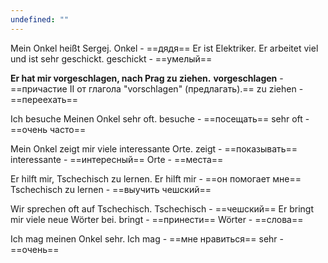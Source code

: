 ```yaml
---
undefined: ""
---
```

Mein Onkel heißt Sergej. 
Onkel - ==дядя==
Er ist Elektriker. 
Er arbeitet viel und ist sehr geschickt.
geschickt - ==умелый==

**Er hat mir vorgeschlagen, nach Prag zu ziehen.** 
**vorgeschlagen** - ==причастие II от глагола "vorschlagen" (предлагать).==
zu ziehen - ==переехать== 

Ich besuche Meinen Onkel sehr oft.
besuche - ==посещать==
sehr oft - ==очень часто==

Mein Onkel zeigt mir viele interessante Orte.
zeigt - ==показывать== 
interessante - ==интересный==
Orte - ==места==

Er hilft mir, Tschechisch zu lernen. 
Er hilft mir - ==он помогает мне==
Tschechisch zu lernen - ==выучить чешский==

Wir sprechen oft auf Tschechisch. 
Tschechisch - ==чешский==
Er bringt mir viele neue Wörter bei.
bringt - ==принести==
Wörter - ==слова==

Ich mag meinen Onkel sehr.
Ich mag - ==мне нравиться==
sehr - ==очень==
